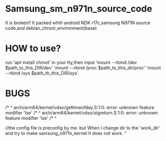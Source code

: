 # Samsung_sm_n971n_source_code
It is broken!! It packed whth android NDK r17c,samsung N971N source code,and debian_chroot_environment(base)
# HOW to use?
run 'apt install chroot' in your tty,then input 'mount --rbind /dev $path_to_this_DIR/dev' 'mount --rbind /proc $path_to_this_dir/proc' 'mount --rbind /sys $path_th_this_DIR/sys'
# BUGS
/*
 ^
arch/arm64/kernel/vdso/gettimeofday.S:1:0: error: unknown feature modifier 'lse'
 /*
 ^
arch/arm64/kernel/vdso/sigreturn.S:1:0: error: unknown feature modifier 'lse'
 /*
 ^

//the config file is preconfig by me. but When I change dir to the 'work_dir' and try to make samsung_n971n_kernel It does not work.
"
